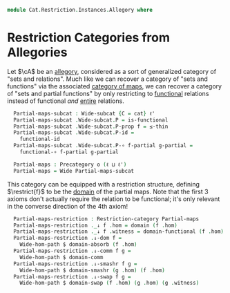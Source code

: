 <!--
```agda
open import Cat.Allegory.Base
open import Cat.Functor.WideSubcategory
open import Cat.Restriction.Base
open import Cat.Prelude

import Cat.Allegory.Morphism
```
-->

```agda
module Cat.Restriction.Instances.Allegory where
```

# Restriction Categories from Allegories

Let $\cA$ be an [allegory], considered as a sort of generalized category
of "sets and relations". Much like we can recover a category of "sets and
functions" via the associated [category of maps], we can recover a category
of "sets and partial functions" by only restricting to [functional]
relations instead of functional _and_ [entire] relations.

[allegory]: Cat.Allegory.Base.html
[category of maps]: Cat.Allegory.Maps.html
[functional]: Cat.Allegory.Morphism.html#functional-morphisms
[entire]: Cat.Allegory.Morphism.html#entire-morphisms

<!--
```agda
module _ {o ℓ ℓ'} (A : Allegory o ℓ ℓ') where
  open Cat.Allegory.Morphism A
  open Restriction-category
  open Wide-hom
```
-->

```agda
  Partial-maps-subcat : Wide-subcat {C = cat} ℓ'
  Partial-maps-subcat .Wide-subcat.P = is-functional
  Partial-maps-subcat .Wide-subcat.P-prop f = ≤-thin
  Partial-maps-subcat .Wide-subcat.P-id =
    functional-id
  Partial-maps-subcat .Wide-subcat.P-∘ f-partial g-partial =
    functional-∘ f-partial g-partial

  Partial-maps : Precategory o (ℓ ⊔ ℓ')
  Partial-maps = Wide Partial-maps-subcat
```

This category can be equipped with a restriction structure, defining
$\restrict{f}$ to be the [domain] of the partial maps.
Note that the first 3 axioms don't actually require the relation to be
functional; it's only relevant in the converse direction of the 4th axiom!

[domain]: Cat.Allegory.Morphism.html#domains

```agda
  Partial-maps-restriction : Restriction-category Partial-maps
  Partial-maps-restriction ._↓ f .hom = domain (f .hom)
  Partial-maps-restriction ._↓ f .witness = domain-functional (f .hom)
  Partial-maps-restriction .↓-dom f =
    Wide-hom-path $ domain-absorb (f .hom)
  Partial-maps-restriction .↓-comm f g =
    Wide-hom-path $ domain-comm
  Partial-maps-restriction .↓-smashr f g =
    Wide-hom-path $ domain-smashr (g .hom) (f .hom)
  Partial-maps-restriction .↓-swap f g =
    Wide-hom-path $ domain-swap (f .hom) (g .hom) (g .witness)
```
